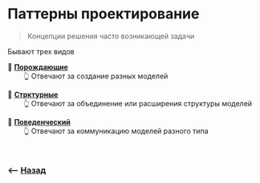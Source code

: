 # Паттерны проектирование
> Концепции решения часто возникающей задачи

Бывают трех видов

🔹 **<a href="./pages/creational/readme.md">Порождающие</a>**  
&emsp;&emsp; 👆 Отвечают за создание разных моделей

🔹 **<a href="./pages/structural/readme.md">Стрктурные</a>**  
&emsp;&emsp; 👆 Отвечают за объединение или расширения структуры моделей

🔹 **<a href="./pages/behaviour/readme.md">Поведенческий</a>**  
&emsp;&emsp; 👆 Отвечают за коммуникацию моделей разного типа

<br>

### ⟵ **<a href="../../readme.md">Назад</a>**